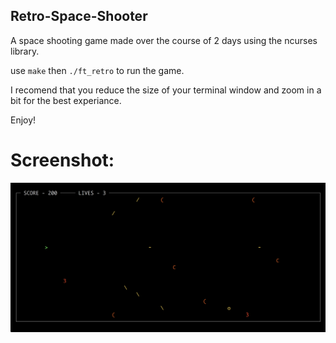 ## Retro-Space-Shooter

A space shooting game made over the course of 2 days using the ncurses library.

use `make` then `./ft_retro` to run the game.

I recomend that you reduce the size of your terminal window and zoom in a bit for the best experiance.

Enjoy!

# Screenshot:

![alt text](/1.png)
